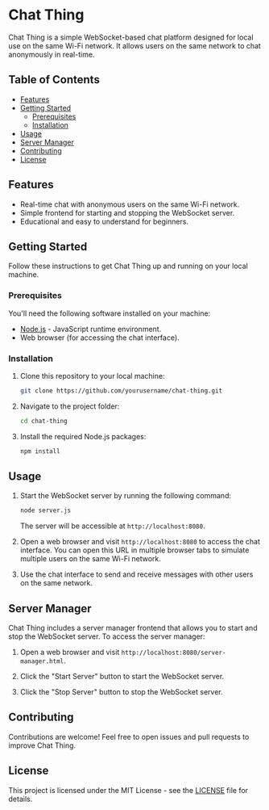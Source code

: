 # Chat Thing

Chat Thing is a simple WebSocket-based chat platform designed for local use on the same Wi-Fi network. It allows users on the same network to chat anonymously in real-time.

## Table of Contents
- [Features](#features)
- [Getting Started](#getting-started)
  - [Prerequisites](#prerequisites)
  - [Installation](#installation)
- [Usage](#usage)
- [Server Manager](#server-manager)
- [Contributing](#contributing)
- [License](#license)

## Features

- Real-time chat with anonymous users on the same Wi-Fi network.
- Simple frontend for starting and stopping the WebSocket server.
- Educational and easy to understand for beginners.

## Getting Started

Follow these instructions to get Chat Thing up and running on your local machine.

### Prerequisites

You'll need the following software installed on your machine:

- [Node.js](https://nodejs.org/) - JavaScript runtime environment.
- Web browser (for accessing the chat interface).

### Installation

1. Clone this repository to your local machine:

   ```bash
   git clone https://github.com/yourusername/chat-thing.git
   ```

2. Navigate to the project folder:

   ```bash
   cd chat-thing
   ```

3. Install the required Node.js packages:

   ```bash
   npm install
   ```

## Usage

1. Start the WebSocket server by running the following command:

   ```bash
   node server.js
   ```

   The server will be accessible at `http://localhost:8080`.

2. Open a web browser and visit `http://localhost:8080` to access the chat interface. You can open this URL in multiple browser tabs to simulate multiple users on the same Wi-Fi network.

3. Use the chat interface to send and receive messages with other users on the same network.

## Server Manager

Chat Thing includes a server manager frontend that allows you to start and stop the WebSocket server. To access the server manager:

1. Open a web browser and visit `http://localhost:8080/server-manager.html`.

2. Click the "Start Server" button to start the WebSocket server.

3. Click the "Stop Server" button to stop the WebSocket server.

## Contributing

Contributions are welcome! Feel free to open issues and pull requests to improve Chat Thing.

## License

This project is licensed under the MIT License - see the [LICENSE](LICENSE) file for details.
